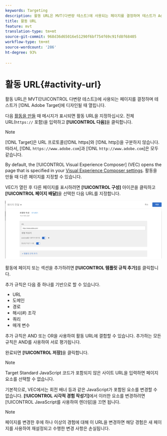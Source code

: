 ```yaml
---
keywords: Targeting
description: 활동 URL은 MVT(다변량 테스트)에 사용되는 페이지를 결정하며 테스트가 Adobe Target에 디자인될 때 열립니다.
title: 활동 URL
feature: mvt
translation-type: tm+mt
source-git-commit: 968d36d65016e51290f6bf754f69c91fd8f68405
workflow-type: tm+mt
source-wordcount: '286'
ht-degree: 93%

---
```



# 활동 URL{#activity-url}

활동 URL은 MVT([!UICONTROL 다변량 테스트])에 사용되는 페이지를 결정하며 테스트가 [!DNL Adobe Target]에 디자인될 때 열립니다.

다음 [활동을 만들](/help/c-activities/c-multivariate-testing/t-create-multivariate-test/create-multivariate-test.md) 때 메시지가 표시되면 활동 URL을 지정하십시오. 전체 URL(`https://` 포함)을 입력하고 **[!UICONTROL 다음]**&#x200B;을 클릭합니다.

>[!NOTE]
>
>[!DNL Target]은 URL 프로토콜([!DNL https]와 [!DNL http])을 구분하지 않습니다. 따라서, [!DNL `https://www.adobe.com`]과 [!DNL `http://www.adobe.com`]은 모두 같습니다.

By default, the [!UICONTROL Visual Experience Composer] (VEC) opens the page that is specified in your [Visual Experience Composer settings](/help/administrating-target/visual-experience-composer-set-up.md). 활동을 만들 때 다른 페이지를 지정할 수 있습니다.

VEC가 열린 후 다른 페이지를 표시하려면 **[!UICONTROL 구성]** 아이콘을 클릭하고 **[!UICONTROL 페이지 배달]**&#x200B;을 선택한 다음 URL를 지정합니다.

![페이지 전달 대화 상자](/help/c-activities/c-multivariate-testing/t-create-multivariate-test/assets/url-config.png)

활동에 페이지 또는 섹션을 추가하려면 **[!UICONTROL 템플릿 규칙 추가]**&#x200B;를 클릭합니다.

추가 규칙은 다음 중 하나를 기반으로 할 수 있습니다.

* URL
* 도메인
* 경로
* 해시(#) 조각
* 쿼리
* 매개 변수

추가 규칙은 AND 또는 OR을 사용하여 활동 URL에 결합할 수 있습니다. 추가하는 모든 규칙은 AND를 사용하여 서로 평가됩니다.

완료되면 **[!UICONTROL 저장]**&#x200B;을 클릭합니다.

>[!NOTE]
>
>Target Standard JavaScript 코드가 포함되지 않은 사이트 URL을 입력하면 페이지 요소를 선택할 수 없습니다.

기본적으로, VEC에서는 회전 배너 등과 같은 JavaScript가 포함된 요소를 변경할 수 없습니다. **[!UICONTROL 시각적 경험 작성기]**&#x200B;에서 이러한 요소를 변경하려면 [!UICONTROL JavaScript를 사용하여 렌더링]을 끄면 됩니다.

>[!NOTE]
>
>페이지를 변경한 후에 하나 이상의 경험에 대해 이 URL을 변경하면 해당 경험은 새 페이지를 사용하여 재설정되고 수행한 변경 사항은 손실됩니다.